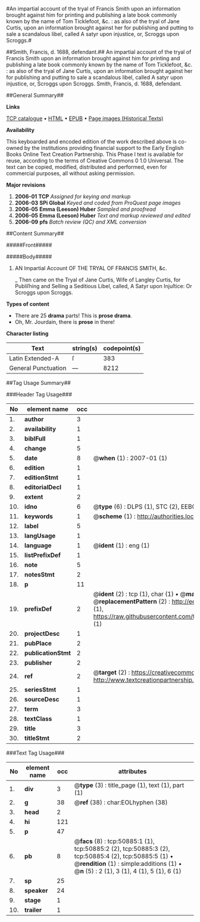 #An impartial account of the tryal of Francis Smith upon an information brought against him for printing and publishing a late book commonly known by the name of Tom Ticklefoot, &c. : as also of the tryal of Jane Curtis, upon an information brought against her for publishing and putting to sale a scandalous libel, called A satyr upon injustice, or, Scroggs upon Scroggs.#

##Smith, Francis, d. 1688, defendant.##
An impartial account of the tryal of Francis Smith upon an information brought against him for printing and publishing a late book commonly known by the name of Tom Ticklefoot, &c. : as also of the tryal of Jane Curtis, upon an information brought against her for publishing and putting to sale a scandalous libel, called A satyr upon injustice, or, Scroggs upon Scroggs.
Smith, Francis, d. 1688, defendant.

##General Summary##

**Links**

[TCP catalogue](http://www.ota.ox.ac.uk/tcp/)  • 
[HTML](http://tei.it.ox.ac.uk/tcp/Texts-HTML/free/A60/A60410.html)  • 
[EPUB](http://tei.it.ox.ac.uk/tcp/Texts-EPUB/free/A60/A60410.epub) • 
[Page images (Historical Texts)](https://data.historicaltexts.jisc.ac.uk/view?pubId=eebo-11914301e&pageId=eebo-11914301e-50885-1)

**Availability**

This keyboarded and encoded edition of the
	       work described above is co-owned by the institutions
	       providing financial support to the Early English Books
	       Online Text Creation Partnership. This Phase I text is
	       available for reuse, according to the terms of Creative
	       Commons 0 1.0 Universal. The text can be copied,
	       modified, distributed and performed, even for
	       commercial purposes, all without asking permission.

**Major revisions**

1. __2006-01__ __TCP__ *Assigned for keying and markup*
1. __2006-03__ __SPi Global__ *Keyed and coded from ProQuest page images*
1. __2006-05__ __Emma (Leeson) Huber__ *Sampled and proofread*
1. __2006-05__ __Emma (Leeson) Huber__ *Text and markup reviewed and edited*
1. __2006-09__ __pfs__ *Batch review (QC) and XML conversion*

##Content Summary##

#####Front#####

#####Body#####

1. AN Impartial Account OF THE TRYAL OF FRANCIS SMITH, &c.

    _ Then came on the Tryal of Jane Curtis, Wife of Langley Curtis, for Publiſhing and Selling a Seditious Libel, called, A Satyr upon Injuſtice: Or Scroggs upon Scroggs.

**Types of content**

  * There are 25 **drama** parts! This is **prose drama**.
  * Oh, Mr. Jourdain, there is **prose** in there!

**Character listing**


|Text|string(s)|codepoint(s)|
|---|---|---|
|Latin Extended-A|ſ|383|
|General Punctuation|—|8212|

##Tag Usage Summary##

###Header Tag Usage###

|No|element name|occ|attributes|
|---|---|---|---|
|1.|__author__|3||
|2.|__availability__|1||
|3.|__biblFull__|1||
|4.|__change__|5||
|5.|__date__|8| @__when__ (1) : 2007-01 (1)|
|6.|__edition__|1||
|7.|__editionStmt__|1||
|8.|__editorialDecl__|1||
|9.|__extent__|2||
|10.|__idno__|6| @__type__ (6) : DLPS (1), STC (2), EEBO-CITATION (1), OCLC (1), VID (1)|
|11.|__keywords__|1| @__scheme__ (1) : http://authorities.loc.gov/ (1)|
|12.|__label__|5||
|13.|__langUsage__|1||
|14.|__language__|1| @__ident__ (1) : eng (1)|
|15.|__listPrefixDef__|1||
|16.|__note__|5||
|17.|__notesStmt__|2||
|18.|__p__|11||
|19.|__prefixDef__|2| @__ident__ (2) : tcp (1), char (1)  •  @__matchPattern__ (2) : ([0-9\-]+):([0-9IVX]+) (1), (.+) (1)  •  @__replacementPattern__ (2) : http://eebo.chadwyck.com/downloadtiff?vid=$1&page=$2 (1), https://raw.githubusercontent.com/textcreationpartnership/Texts/master/tcpchars.xml#$1 (1)|
|20.|__projectDesc__|1||
|21.|__pubPlace__|2||
|22.|__publicationStmt__|2||
|23.|__publisher__|2||
|24.|__ref__|2| @__target__ (2) : https://creativecommons.org/publicdomain/zero/1.0/ (1), http://www.textcreationpartnership.org/docs/. (1)|
|25.|__seriesStmt__|1||
|26.|__sourceDesc__|1||
|27.|__term__|3||
|28.|__textClass__|1||
|29.|__title__|3||
|30.|__titleStmt__|2||


###Text Tag Usage###

|No|element name|occ|attributes|
|---|---|---|---|
|1.|__div__|3| @__type__ (3) : title_page (1), text (1), part (1)|
|2.|__g__|38| @__ref__ (38) : char:EOLhyphen (38)|
|3.|__head__|2||
|4.|__hi__|121||
|5.|__p__|47||
|6.|__pb__|8| @__facs__ (8) : tcp:50885:1 (1), tcp:50885:2 (2), tcp:50885:3 (2), tcp:50885:4 (2), tcp:50885:5 (1)  •  @__rendition__ (1) : simple:additions (1)  •  @__n__ (5) : 2 (1), 3 (1), 4 (1), 5 (1), 6 (1)|
|7.|__sp__|25||
|8.|__speaker__|24||
|9.|__stage__|1||
|10.|__trailer__|1||

